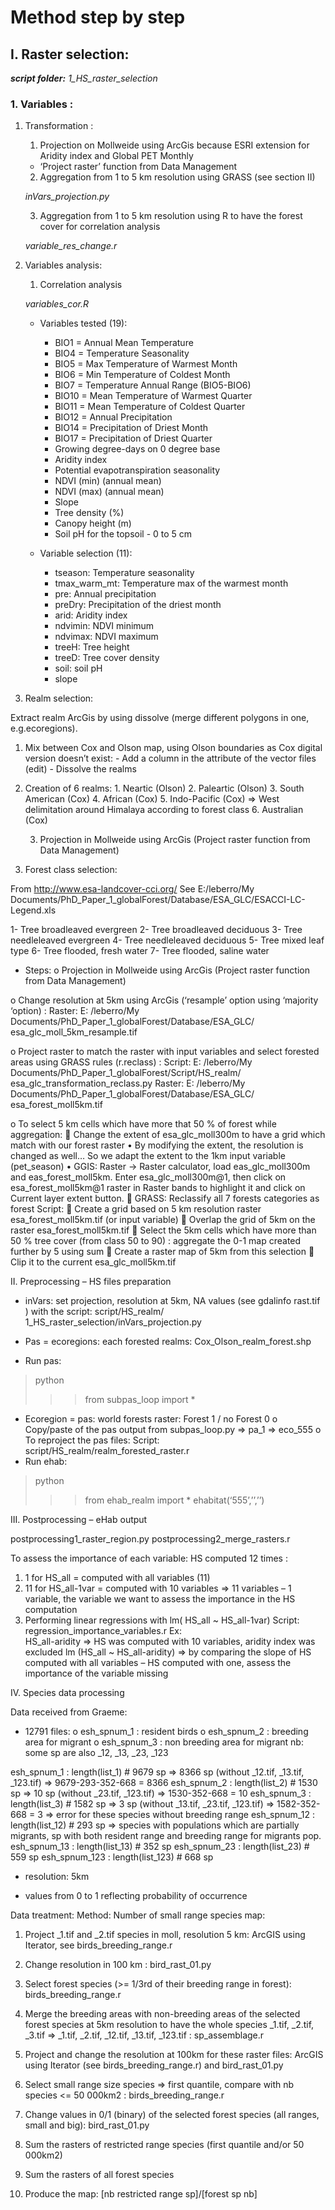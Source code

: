 # Method step by step

## I. Raster selection: 
***script folder:*** *1_HS_raster_selection* 

### 1. Variables :

1.	Transformation :

    1. Projection on Mollweide using ArcGis because ESRI extension for Aridity index and Global PET Monthly
      - ‘Project raster’ function from Data Management

    2. Aggregation from 1 to 5 km resolution using GRASS (see section II) 
    
      *inVars_projection.py*
      
    3. Aggregation from 1 to 5 km resolution using R  to have the forest cover for correlation analysis
    
      *variable_res_change.r*

2.	Variables analysis:

    1. Correlation analysis
    
     *variables_cor.R*

      - Variables tested (19):
    
        - BIO1 = Annual Mean Temperature
        - BIO4 = Temperature Seasonality
        - BIO5 = Max Temperature of Warmest Month
        - BIO6 = Min Temperature of Coldest Month
        - BIO7 = Temperature Annual Range (BIO5-BIO6)
        - BIO10 = Mean Temperature of Warmest Quarter
        - BIO11 = Mean Temperature of Coldest Quarter
        - BIO12 = Annual Precipitation
        - BIO14 = Precipitation of Driest Month
        - BIO17 = Precipitation of Driest Quarter
        - Growing degree-days on 0 degree base
        - Aridity index
        - Potential evapotranspiration seasonality
        - NDVI (min) (annual mean) 
        - NDVI (max) (annual mean)
        - Slope
        - Tree density (%) 
        - Canopy height (m)
        - Soil pH for the topsoil - 0 to 5 cm

      -	Variable selection (11):
    
        - tseason: Temperature seasonality
        - tmax_warm_mt: Temperature max of the warmest month
        - pre: Annual precipitation
        - preDry: Precipitation of the driest month
        -	arid: Aridity index
        - ndvimin: NDVI minimum 
        -	ndvimax: NDVI maximum
        -	treeH: Tree height
        -	treeD: Tree cover density
        -	soil: soil pH
        -	slope

2. Realm selection:

  Extract realm ArcGis by using dissolve (merge different polygons in one, e.g.ecoregions).
  
  1.	Mix between Cox and Olson map, using Olson boundaries as Cox digital version doesn’t exist:
    -	Add a column in the attribute of the vector files (edit)
    -	Dissolve the realms

  2.	Creation of 6 realms:
      1.	Neartic (Olson)
      2.	Paleartic (Olson)
      3.	South American (Cox)
      4.	African (Cox)
      5.	Indo-Pacific (Cox) => West delimitation around Himalaya according to forest class
      6.	Australian (Cox)

        3. Projection in Mollweide using ArcGis (Project raster function from Data Management)

3. Forest class selection: 

From http://www.esa-landcover-cci.org/
See E:/leberro/My Documents/PhD_Paper_1_globalForest/Database/ESA_GLC/ESACCI-LC-Legend.xls

1-	Tree broadleaved evergreen
2-	Tree broadleaved deciduous
3-	Tree needleleaved evergreen
4-	Tree needleleaved deciduous
5-	Tree mixed leaf type
6-	Tree flooded, fresh water
7-	Tree flooded, saline water

-	Steps:
o	Projection in Mollweide using ArcGis (Project raster function from Data Management)

o	Change resolution at 5km using ArcGis (‘resample’ option using ‘majority ‘option) : 
Raster: E: /leberro/My Documents/PhD_Paper_1_globalForest/Database/ESA_GLC/ esa_glc_moll_5km_resample.tif

o	Project raster to match the raster with input variables and select forested areas using GRASS rules (r.reclass) : 
Script: E: /leberro/My Documents/PhD_Paper_1_globalForest/Script/HS_realm/ esa_glc_transformation_reclass.py
Raster: E: /leberro/My Documents/PhD_Paper_1_globalForest/Database/ESA_GLC/ esa_forest_moll5km.tif

o	To select 5 km cells which have more that 50 % of forest while aggregation:
	Change the extent of esa_glc_moll300m to have a grid which match with our forest raster
•	By modifying the extent, the resolution is changed as well… So we adapt the extent to the 1km input variable (pet_season)
•	GGIS: Raster -> Raster calculator, load eas_glc_moll300m and eas_forest_moll5km. Enter esa_glc_moll300m@1, then click on esa_forest_moll5km@1 raster in Raster bands to highlight it and click on Current layer extent button. 
	GRASS: Reclassify all 7 forests categories as forest
Script:
	Create a grid based on 5 km resolution raster esa_forest_moll5km.tif (or input variable)
	Overlap the grid of 5km on the raster esa_forest_moll5km.tif 
	Select the 5km cells which have more than 50 % tree cover (from class 50 to 90) : aggregate the 0-1 map created further by 5 using sum
	Create a raster map of 5km from this selection
	Clip it to the current esa_glc_moll5km.tif

II. Preprocessing – HS files preparation

-	inVars: set projection, resolution at 5km, NA values (see gdalinfo rast.tif ) with the script:
script/HS_realm/ 1_HS_raster_selection/inVars_projection.py

-	Pas = ecoregions: each forested realms: Cox_Olson_realm_forest.shp
-	Run pas: 
> python 
>>> from subpas_loop import *

-	Ecoregion = pas: world forests raster: Forest 1 / no Forest 0
o	Copy/paste of the pas output from subpas_loop.py => pa_1 => eco_555
o	To reproject the pas files: 
Script: script/HS_realm/realm_forested_raster.r
-	Run ehab:
> python
>>> from ehab_realm import *
>>> ehabitat(‘555’,’’,’’)

III. Postprocessing – eHab output

postprocessing1_raster_region.py
postprocessing2_merge_rasters.r

To assess the importance of each variable:
HS computed 12 times :
1.	1 for HS_all = computed with all variables (11)
2.	11 for HS_all-1var = computed with 10 variables => 11 variables – 1 variable, the variable we want to assess the importance in the HS computation
3.	 Performing linear regressions with lm( HS_all ~ HS_all-1var)
Script: regression_importance_variables.r
Ex:  
HS_all-aridity => HS was computed with 10 variables, aridity index was excluded
lm (HS_all ~ HS_all-aridity) => by comparing the slope of HS computed with all variables – HS computed with one, assess the importance of the variable missing

IV. Species data processing

Data received from Graeme:
-	12791 files: 
o	esh_spnum_1 : resident birds 
o	esh_spnum_2 : breeding area for migrant
o	esh_spnum_3 : non breeding area for migrant
nb: some sp are also _12, _13, _23, _123

esh_spnum_1 : length(list_1) # 9679 sp => 8366 sp (without _12.tif, _13.tif, _123.tif) => 9679-293-352-668 = 8366
esh_spnum_2  : length(list_2) # 1530 sp => 10 sp (without _23.tif, _123.tif) => 1530-352-668 = 10
esh_spnum_3 : length(list_3) # 1582 sp => 3 sp (without _13.tif, _23.tif, _123.tif) => 1582-352-668 = 3 => error for these species without breeding range
esh_spnum_12  : length(list_12) # 293 sp => species with populations which are partially migrants, sp with both resident range and breeding range for migrants pop.
esh_spnum_13  : length(list_13) # 352 sp 
esh_spnum_23  : length(list_23) # 559 sp 
esh_spnum_123  : length(list_123) # 668 sp 

-	resolution: 5km

-	values from 0 to 1 reflecting probability of occurrence

Data treatment:
Method:
Number of small range species map:
1.	Project _1.tif and _2.tif species in moll, resolution 5 km: ArcGIS using Iterator, see birds_breeding_range.r
 
2.	Change resolution in 100 km : bird_rast_01.py
3.	Select forest species (>= 1/3rd of their breeding range in forest): birds_breeding_range.r
4.	Merge the breeding areas with non-breeding areas of the selected forest species at 5km resolution to have the whole species _1.tif, _2.tif, _3.tif => _1.tif, _2.tif, _12.tif, _13.tif, _123.tif : sp_assemblage.r
5.	Project and change the resolution at 100km for these raster files: ArcGIS using Iterator (see birds_breeding_range.r) and bird_rast_01.py
6.	Select small range size species => first quantile, compare with nb species <= 50 000km2 : birds_breeding_range.r
7.	Change values in 0/1 (binary) of the selected forest species (all ranges, small and big): bird_rast_01.py
8.	Sum the rasters of restricted range species (first quantile and/or 50 000km2)
9.	Sum the rasters of all forest species
10.	Produce the map: [nb restricted range sp]/[forest sp nb]

